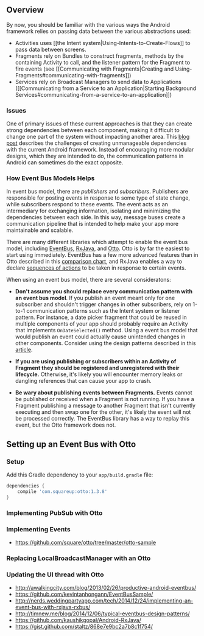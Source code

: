 ## Overview

By now, you should be familiar with the various ways the Android framework relies on passing data between the various abstractions used:

 * Activities uses [[the Intent system|Using-Intents-to-Create-Flows]] to pass data between screens.
 * Fragments rely on Bundles to construct fragments, methods by the containing Activity to call, and the listener pattern for the Fragment to fire events (see [[Communicating with Fragments|Creating and Using-Fragments#communicating-with-fragments]])
 * Services rely on Broadcast Managers to send data to Applications ([[Communicating from a Service to an Application|Starting Background Services#communicating-from-a-service-to-an-application]])

### Issues 

One of primary issues of these current approaches is that they can create strong dependencies between each component, making it difficult to change one part of the system without impacting another area.  This [blog post](https://corner.squareup.com/2012/07/otto.html) describes the challenges of creating unmanageable dependencies with the current Android framework.  Instead of encouraging more modular designs, which they are intended to do, the communication patterns in Android can sometimes do the exact opposite.

### How Event Bus Models Helps

In event bus model, there are *publishers* and *subscribers*.  Publishers are responsible for posting events in response to some type of state change, while subscribers respond to these events.  The event acts as an intermediary for exchanging information, isolating and minimizing the dependencies between each side.  In this way, message buses create a communication pipeline that is intended to help make your app more maintainable and scalable.

There are many different libraries which attempt to enable the event bus model, including [EventBus](https://github.com/greenrobot/EventBus), [RxJava](https://github.com/ReactiveX/RxJava), and [Otto](https://github.com/square/otto).   Otto is by far the easiest to start using immediately.  EventBus has a few more advanced features than in Otto described in this [comparison chart](http://timnew.me/blog/2014/09/14/otto-and-android-annotations-compatibility-issue-analysis/), and RxJava enables
a way to declare [sequences of actions](http://www.infoq.com/news/2014/11/android-rxjava-at-soundcloud) to be taken in response to certain events.  

When using an event bus model, there are several consideratons:
  * **Don't assume you should replace every communication pattern with an event bus model**.  If you publish an event meant only for one subscriber and shouldn't trigger changes in other subscribers, rely on 1-to-1 communication patterns such as the Intent system or listener pattern.  For instance, a date picker fragment that could be reused in multiple components of your app should probably require an Activity that implements `OnDateSelected()` method.  Using a event bus model that would publish an event could actually cause unintended changes in other components.  Consider using the design patterns described in this [article](http://timnew.me/blog/2014/12/06/typical-eventbus-design-patterns/).

  * **If you are using publishing or subscribers within an Activity of Fragment they should be registered and unregistered with their lifecycle.**  Otherwise, it's likely you will encounter memory leaks or dangling references that can cause your app to crash.   
  
  * **Be wary about publishing events between Fragments.**  Events cannot be published or received when a Fragment is not running.  If you have a Fragment publishing a message
  to another Fragment that isn't currently executing and then swap one for the other, it's likely the event will not be processed correctly.   The EventBus library has a way
  to replay this event, but the Otto framework does not.
      
## Setting up an Event Bus with Otto

### Setup 

Add this Gradle dependency to your `app/build.gradle` file:

```gradle
dependencies {
    compile 'com.squareup:otto:1.3.8'
}
```
### Implementing PubSub with Otto

### Implementing Events

* https://github.com/square/otto/tree/master/otto-sample

### Replacing LocalBroadcastManager with an Otto

### Updating the UI thread with Otto

* <http://awalkingcity.com/blog/2013/02/26/productive-android-eventbus/>
* <https://github.com/kevintanhongann/EventBusSample/>
* <http://nerds.weddingpartyapp.com/tech/2014/12/24/implementing-an-event-bus-with-rxjava-rxbus/>
* <http://timnew.me/blog/2014/12/06/typical-eventbus-design-patterns/>
* <https://github.com/kaushikgopal/Android-RxJava/>
* <https://gist.github.com/staltz/868e7e9bc2a7b8c1f754/>